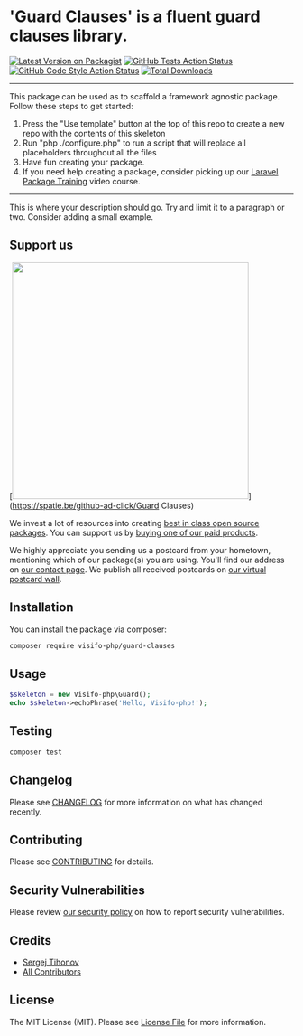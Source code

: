 # 'Guard Clauses' is a fluent guard clauses library.

[![Latest Version on Packagist](https://img.shields.io/packagist/v/visifo-php/guard-clauses.svg?style=flat-square)](https://packagist.org/packages/visifo-php/guard-clauses)
[![GitHub Tests Action Status](https://img.shields.io/github/workflow/status/visifo-php/guard-clauses/run-tests?label=tests)](https://github.com/visifo-php/guard-clauses/actions?query=workflow%3ATests+branch%3Amaster)
[![GitHub Code Style Action Status](https://img.shields.io/github/workflow/status/visifo-php/guard-clauses/Check%20&%20fix%20styling?label=code%20style)](https://github.com/visifo-php/guard-clauses/actions?query=workflow%3A"Check+%26+fix+styling"+branch%3Amaster)
[![Total Downloads](https://img.shields.io/packagist/dt/visifo-php/guard-clauses.svg?style=flat-square)](https://packagist.org/packages/visifo-php/guard-clauses)

---
This package can be used as to scaffold a framework agnostic package. Follow these steps to get started:

1. Press the "Use template" button at the top of this repo to create a new repo with the contents of this skeleton
2. Run "php ./configure.php" to run a script that will replace all placeholders throughout all the files
3. Have fun creating your package.
4. If you need help creating a package, consider picking up our <a href="https://laravelpackage.training">Laravel Package Training</a> video course.
---

This is where your description should go. Try and limit it to a paragraph or two. Consider adding a small example.

## Support us

[<img src="https://github-ads.s3.eu-central-1.amazonaws.com/Guard Clauses.jpg?t=1" width="419px" />](https://spatie.be/github-ad-click/Guard Clauses)

We invest a lot of resources into creating [best in class open source packages](https://spatie.be/open-source). You can support us by [buying one of our paid products](https://spatie.be/open-source/support-us).

We highly appreciate you sending us a postcard from your hometown, mentioning which of our package(s) you are using. You'll find our address on [our contact page](https://spatie.be/about-us). We publish all received postcards on [our virtual postcard wall](https://spatie.be/open-source/postcards).

## Installation

You can install the package via composer:

```bash
composer require visifo-php/guard-clauses
```

## Usage

```php
$skeleton = new Visifo-php\Guard();
echo $skeleton->echoPhrase('Hello, Visifo-php!');
```

## Testing

```bash
composer test
```

## Changelog

Please see [CHANGELOG](CHANGELOG.md) for more information on what has changed recently.

## Contributing

Please see [CONTRIBUTING](.github/CONTRIBUTING.md) for details.

## Security Vulnerabilities

Please review [our security policy](../../security/policy) on how to report security vulnerabilities.

## Credits

- [Sergej Tihonov](https://github.com/Sergej-Tihonov)
- [All Contributors](../../contributors)

## License

The MIT License (MIT). Please see [License File](LICENSE.md) for more information.
